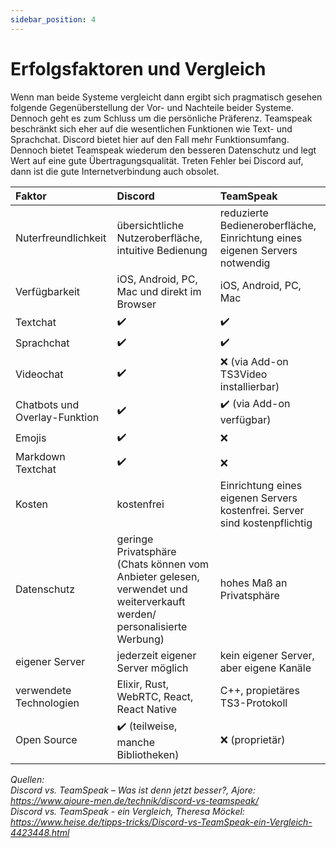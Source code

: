 ```yaml
---
sidebar_position: 4
---
```


# Erfolgsfaktoren und Vergleich

Wenn man beide Systeme vergleicht dann ergibt sich pragmatisch gesehen folgende Gegenüberstellung der Vor- und Nachteile beider Systeme. Dennoch geht es zum Schluss um die persönliche Präferenz. Teamspeak beschränkt sich eher auf die wesentlichen Funktionen wie Text- und Sprachchat. Discord bietet hier auf den Fall mehr Funktionsumfang. Dennoch bietet Teamspeak wiederum den besseren Datenschutz und legt Wert auf eine gute Übertragungsqualität. Treten Fehler bei Discord auf, dann ist die gute Internetverbindung auch obsolet.

| Faktor                        | Discord                                                                                                                | TeamSpeak                                                                         |
| :---------------------------- | :--------------------------------------------------------------------------------------------------------------------- | :-------------------------------------------------------------------------------- |
| Nuterfreundlichkeit           | übersichtliche Nutzeroberfläche, intuitive Bedienung                                                                   | reduzierte Bedieneroberfläche, Einrichtung eines eigenen Servers notwendig        |
| Verfügbarkeit                 | iOS, Android, PC, Mac und direkt im Browser                                                                            | iOS, Android, PC, Mac                                                             |
| Textchat                      | ✔️                                                                                                                      | ✔️                                                                                 |
| Sprachchat                    | ✔️                                                                                                                      | ✔️                                                                                 |
| Videochat                     | ✔️                                                                                                                      | ❌ (via Add-on TS3Video installierbar)                                             |
| Chatbots und Overlay-Funktion | ✔️                                                                                                                      | ✔️ (via Add-on verfügbar)                                                          |
| Emojis                        | ✔️                                                                                                                      | ❌                                                                                 |
| Markdown Textchat             | ✔️                                                                                                                      | ❌                                                                                 |
| Kosten                        | kostenfrei                                                                                                             | Einrichtung eines eigenen Servers kostenfrei. Server sind kostenpflichtig |
| Datenschutz                   | geringe Privatsphäre (Chats können vom Anbieter gelesen, verwendet und weiterverkauft werden/ personalisierte Werbung) | hohes Maß an Privatsphäre                                                         |
| eigener Server                | jederzeit eigener Server möglich                                                                                       | kein eigener Server, aber eigene Kanäle                                           |
| verwendete Technologien       | Elixir, Rust, WebRTC, React, React Native                                                                                                   | C++, propietäres TS3-Protokoll                                                    |
| Open Source                   | ✔️ (teilweise, manche Bibliotheken)                                                                                     | ❌ (proprietär)                                                                    |


*Quellen:  
Discord vs. TeamSpeak – Was ist denn jetzt besser?, Ajore: https://www.ajoure-men.de/technik/discord-vs-teamspeak/  
Discord vs. TeamSpeak - ein Vergleich, Theresa Möckel: https://www.heise.de/tipps-tricks/Discord-vs-TeamSpeak-ein-Vergleich-4423448.html*
